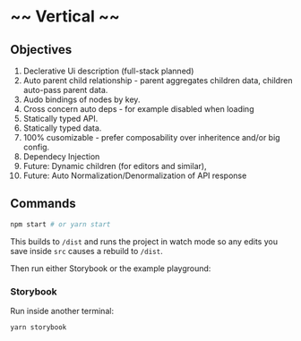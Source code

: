 # ~~ Vertical ~~

## Objectives

1. Declerative Ui description (full-stack planned)
2. Auto parent child relationship - parent aggregates children data, children auto-pass parent data.
3. Audo bindings of nodes by key.
4. Cross concern auto deps - for example disabled when loading
5. Statically typed API.
6. Statically typed data.
7. 100% cusomizable - prefer composability over inheritence and/or big config.
8. Dependecy Injection
9. Future: Dynamic children (for editors and similar), 
10. Future: Auto Normalization/Denormalization of API response

## Commands

```bash
npm start # or yarn start
```

This builds to `/dist` and runs the project in watch mode so any edits you save inside `src` causes a rebuild to `/dist`.

Then run either Storybook or the example playground:

### Storybook

Run inside another terminal:

```bash
yarn storybook
```
